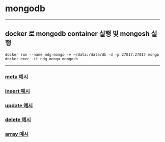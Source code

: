 # mongodb

--------------------
## docker 로 mongodb container 실행 및 mongosh 실행
```
docker run --name ndg-mongo -v ~/data:/data/db -d -p 27017:27017 mongo
docker exec -it ndg-mongo mongosh
```
--------------------


### [meta 예시](./meta/README.md)
### [insert 예시](./insert/README.md)
### [update 예시](./update/README.md)
### [delete 예시](./delete/README.md)
### [array 예시](./array/README.md)